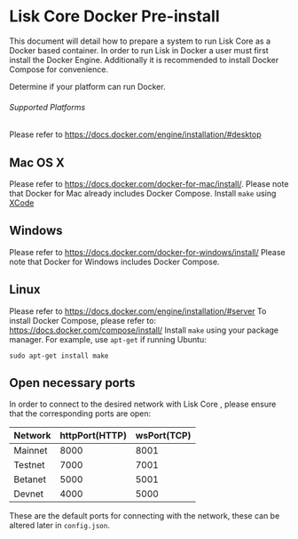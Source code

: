 # Lisk Core Docker Pre-install

This document will detail how to prepare a system to run Lisk Core as a Docker based container. In order to run Lisk in Docker a user must first install the Docker Engine. Additionally it is recommended to install Docker Compose for convenience.

Determine if your platform can run Docker.

<boxsuccess markdown="1">

###### Supported Platforms
Please refer to https://docs.docker.com/engine/installation/#desktop
</boxsuccess>

## Mac OS X

Please refer to https://docs.docker.com/docker-for-mac/install/. 
Please note that Docker for Mac already includes Docker Compose. 
Install `make` using [XCode](https://developer.apple.com/xcode/features/) 

## Windows

Please refer to https://docs.docker.com/docker-for-windows/install/
Please note that Docker for Windows includes Docker Compose.

## Linux

Please refer to https://docs.docker.com/engine/installation/#server
To install Docker Compose, please refer to: https://docs.docker.com/compose/install/
Install `make` using your package manager. For example, use `apt-get` if running Ubuntu:
```
sudo apt-get install make
```

## Open necessary ports

In order to connect to the desired network with Lisk Core , please ensure that the corresponding ports are open:

| Network | httpPort(HTTP) | wsPort(TCP) |
| --------|----------------|-------------|
| Mainnet | 8000         | 8001        |
| Testnet | 7000           | 7001        |
| Betanet  | 5000           | 5001        |
| Devnet | 4000          | 5000        |

These are the default ports for connecting with the network, these can be altered later in `config.json`.
